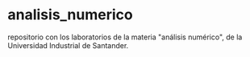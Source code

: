 # analisis_numerico
repositorio con los laboratorios de la materia "análisis numérico", de la Universidad Industrial de Santander.
